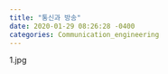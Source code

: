 ```yaml
---
title: "통신과 방송"
date: 2020-01-29 08:26:28 -0400
categories: Communication_engineering
---
```


1.jpg

[jekyll-docs]: https://jekyllrb.com/docs/home
[jekyll-gh]:   https://github.com/jekyll/jekyll
[jekyll-talk]: https://talk.jekyllrb.com/
